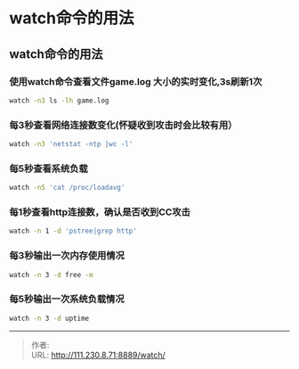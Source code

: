 # watch命令的用法


<!--more-->
## watch命令的用法
### 使用watch命令查看文件game.log 大小的实时变化,3s刷新1次
```bash
watch -n3 ls -lh game.log
```

### 每3秒查看网络连接数变化(怀疑收到攻击时会比较有用）
```bash
watch -n3 'netstat -ntp |wc -l'
```

### 每5秒查看系统负载
```bash
watch -n5 'cat /proc/loadavg'
```

### 每1秒查看http连接数，确认是否收到CC攻击
```bash
watch -n 1 -d 'pstree|grep http'
```

### 每3秒输出一次内存使用情况
```bash
watch -n 3 -d free -m
```

### 每5秒输出一次系统负载情况
```bash
watch -n 3 -d uptime
```



---

> 作者:   
> URL: http://111.230.8.71:8889/watch/  

